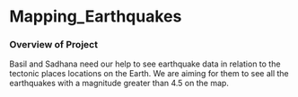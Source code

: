 # Mapping_Earthquakes

### Overview of Project
Basil and Sadhana need our help to see earthquake data in relation to the tectonic places locations on the Earth. We are aiming for them to see all the earthquakes with a magnitude greater than 4.5 on the map. 